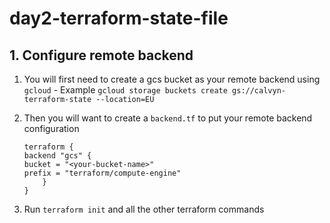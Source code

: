 # day2-terraform-state-file

## 1. Configure remote backend
1. You will first need to create a gcs bucket as your remote backend using `gcloud` -  Example `gcloud storage buckets create gs://calvyn-terraform-state --location=EU`

2. Then you will want to create a `backend.tf` to put your remote backend configuration

    ```
    terraform {
    backend "gcs" {
    bucket = "<your-bucket-name>"
    prefix = "terraform/compute-engine"
        }
    }

3. Run `terraform init` and all the other terraform commands